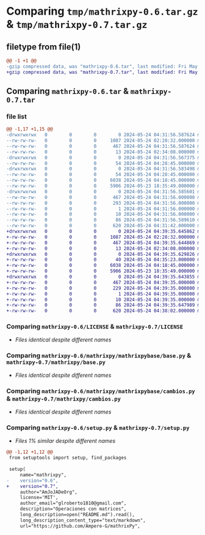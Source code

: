 # Comparing `tmp/mathrixpy-0.6.tar.gz` & `tmp/mathrixpy-0.7.tar.gz`

## filetype from file(1)

```diff
@@ -1 +1 @@
-gzip compressed data, was "mathrixpy-0.6.tar", last modified: Fri May 24 04:31:56 2024, max compression
+gzip compressed data, was "mathrixpy-0.7.tar", last modified: Fri May 24 04:39:35 2024, max compression
```

## Comparing `mathrixpy-0.6.tar` & `mathrixpy-0.7.tar`

### file list

```diff
@@ -1,17 +1,15 @@
-drwxrwxrwx   0        0        0        0 2024-05-24 04:31:56.587624 mathrixpy-0.6/
--rw-rw-rw-   0        0        0     1087 2024-05-24 02:28:32.000000 mathrixpy-0.6/LICENSE
--rw-rw-rw-   0        0        0      467 2024-05-24 04:31:56.587624 mathrixpy-0.6/PKG-INFO
--rw-rw-rw-   0        0        0       13 2024-05-24 02:34:08.000000 mathrixpy-0.6/README.md
-drwxrwxrwx   0        0        0        0 2024-05-24 04:31:56.567375 mathrixpy-0.6/mathrixpy/
--rw-rw-rw-   0        0        0       54 2024-05-24 04:28:45.000000 mathrixpy-0.6/mathrixpy/__init__.py
-drwxrwxrwx   0        0        0        0 2024-05-24 04:31:56.583498 mathrixpy-0.6/mathrixpy/mathrixpybase/
--rw-rw-rw-   0        0        0       54 2024-05-24 04:28:45.000000 mathrixpy-0.6/mathrixpy/mathrixpybase/__init__.py
--rw-rw-rw-   0        0        0     6038 2024-05-24 04:18:45.000000 mathrixpy-0.6/mathrixpy/mathrixpybase/base.py
--rw-rw-rw-   0        0        0     5906 2024-05-23 18:35:49.000000 mathrixpy-0.6/mathrixpy/mathrixpybase/cambios.py
-drwxrwxrwx   0        0        0        0 2024-05-24 04:31:56.585601 mathrixpy-0.6/mathrixpy.egg-info/
--rw-rw-rw-   0        0        0      467 2024-05-24 04:31:56.000000 mathrixpy-0.6/mathrixpy.egg-info/PKG-INFO
--rw-rw-rw-   0        0        0      293 2024-05-24 04:31:56.000000 mathrixpy-0.6/mathrixpy.egg-info/SOURCES.txt
--rw-rw-rw-   0        0        0        1 2024-05-24 04:31:56.000000 mathrixpy-0.6/mathrixpy.egg-info/dependency_links.txt
--rw-rw-rw-   0        0        0       10 2024-05-24 04:31:56.000000 mathrixpy-0.6/mathrixpy.egg-info/top_level.txt
--rw-rw-rw-   0        0        0       86 2024-05-24 04:31:56.589610 mathrixpy-0.6/setup.cfg
--rw-rw-rw-   0        0        0      620 2024-05-24 04:31:42.000000 mathrixpy-0.6/setup.py
+drwxrwxrwx   0        0        0        0 2024-05-24 04:39:35.645862 mathrixpy-0.7/
+-rw-rw-rw-   0        0        0     1087 2024-05-24 02:28:32.000000 mathrixpy-0.7/LICENSE
+-rw-rw-rw-   0        0        0      467 2024-05-24 04:39:35.644869 mathrixpy-0.7/PKG-INFO
+-rw-rw-rw-   0        0        0       13 2024-05-24 02:34:08.000000 mathrixpy-0.7/README.md
+drwxrwxrwx   0        0        0        0 2024-05-24 04:39:35.629826 mathrixpy-0.7/mathrixpy/
+-rw-rw-rw-   0        0        0       40 2024-05-24 04:35:23.000000 mathrixpy-0.7/mathrixpy/__init__.py
+-rw-rw-rw-   0        0        0     6038 2024-05-24 04:18:45.000000 mathrixpy-0.7/mathrixpy/base.py
+-rw-rw-rw-   0        0        0     5906 2024-05-23 18:35:49.000000 mathrixpy-0.7/mathrixpy/cambios.py
+drwxrwxrwx   0        0        0        0 2024-05-24 04:39:35.643855 mathrixpy-0.7/mathrixpy.egg-info/
+-rw-rw-rw-   0        0        0      467 2024-05-24 04:39:35.000000 mathrixpy-0.7/mathrixpy.egg-info/PKG-INFO
+-rw-rw-rw-   0        0        0      229 2024-05-24 04:39:35.000000 mathrixpy-0.7/mathrixpy.egg-info/SOURCES.txt
+-rw-rw-rw-   0        0        0        1 2024-05-24 04:39:35.000000 mathrixpy-0.7/mathrixpy.egg-info/dependency_links.txt
+-rw-rw-rw-   0        0        0       10 2024-05-24 04:39:35.000000 mathrixpy-0.7/mathrixpy.egg-info/top_level.txt
+-rw-rw-rw-   0        0        0       86 2024-05-24 04:39:35.647989 mathrixpy-0.7/setup.cfg
+-rw-rw-rw-   0        0        0      620 2024-05-24 04:38:02.000000 mathrixpy-0.7/setup.py
```

### Comparing `mathrixpy-0.6/LICENSE` & `mathrixpy-0.7/LICENSE`

 * *Files identical despite different names*

### Comparing `mathrixpy-0.6/mathrixpy/mathrixpybase/base.py` & `mathrixpy-0.7/mathrixpy/base.py`

 * *Files identical despite different names*

### Comparing `mathrixpy-0.6/mathrixpy/mathrixpybase/cambios.py` & `mathrixpy-0.7/mathrixpy/cambios.py`

 * *Files identical despite different names*

### Comparing `mathrixpy-0.6/setup.py` & `mathrixpy-0.7/setup.py`

 * *Files 1% similar despite different names*

```diff
@@ -1,12 +1,12 @@
 from setuptools import setup, find_packages
 
 setup(
     name="mathrixpy",
-    version="0.6",
+    version="0.7",
     author="AmJoJADeOrg",
     license='MIT',
     author_email="glroberto1810@gmail.com",
     description="Operaciones con matrices",
     long_description=open("README.md").read(),
     long_description_content_type="text/markdown",
     url="https://github.com/Ampere-G/mathrixPy",
```

